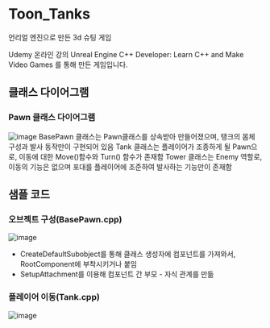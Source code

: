 # Toon_Tanks
언리얼 엔진으로 만든 3d 슈팅 게임

Udemy 온라인 강의
Unreal Engine C++ Developer: Learn C++ and Make Video Games 를 통해 만든 게임입니다.

## 클래스 다이어그램
### Pawn 클래스 다이어그램
![image](https://user-images.githubusercontent.com/63279872/166604864-9a17fc33-2812-4a9d-bf4a-2b596766a6bf.png)
BasePawn 클래스는 Pawn클래스를 상속받아 만들어졌으며, 탱크의 몸체 구성과 발사 동작만이 구현되어 있음
Tank 클래스는 플레이어가 조종하게 될 Pawn으로, 이동에 대한 Move()함수와 Turn() 함수가 존재함
Tower 클래스는 Enemy 역할로, 이동의 기능은 없으며 포대를 플레이어에 조준하여 발사하는 기능만이 존재함


## 샘플 코드
### 오브젝트 구성(BasePawn.cpp)

  ![image](https://user-images.githubusercontent.com/63279872/166591001-afc4892c-d304-4300-93a5-a8238cbfc0b1.png)

- CreateDefaultSubobject를 통해 클래스 생성자에 컴포넌트를 가져와서, RootComponent에 부착시키거나 붙임
- SetupAttachment를 이용해 컴포넌트 간 부모 - 자식 관계를 만듦


### 플레이어 이동(Tank.cpp)
![image](https://user-images.githubusercontent.com/63279872/166605318-681926e7-809b-4d5a-bbd0-62cfe81deddd.png)
